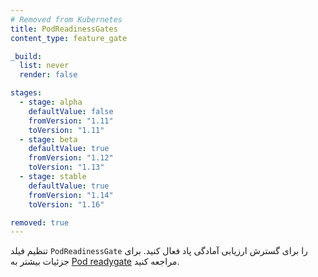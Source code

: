 ```yaml
---
# Removed from Kubernetes
title: PodReadinessGates
content_type: feature_gate

_build:
  list: never
  render: false

stages:
  - stage: alpha 
    defaultValue: false
    fromVersion: "1.11"
    toVersion: "1.11"
  - stage: beta 
    defaultValue: true
    fromVersion: "1.12"
    toVersion: "1.13"
  - stage: stable
    defaultValue: true
    fromVersion: "1.14"
    toVersion: "1.16"

removed: true
---
```

تنظیم فیلد `PodReadinessGate` را برای گسترش ارزیابی آمادگی پاد فعال کنید. برای جزئیات بیشتر به [Pod readygate](/docs/concepts/workloads/pods/pod-lifecycle/#pod-readiness-gate) مراجعه کنید.
